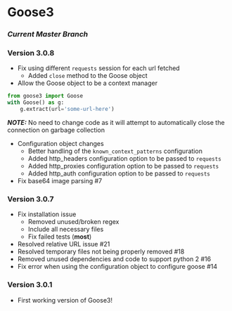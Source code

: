 # Goose3

### ***Current Master Branch***


### Version 3.0.8
* Fix using different `requests` session for each url fetched
    * Added `close` method to the Goose object
* Allow the Goose object to be a context manager
``` python
from goose3 import Goose
with Goose() as g:
    g.extract(url='some-url-here')
```
***NOTE:*** No need to change code as it will attempt to automatically close
the connection on garbage collection
* Configuration object changes
    * Better handling of the `known_context_patterns` configuration
    * Added http_headers configuration option to be passed to `requests`
    * Added http_proxies configuration option to be passed to `requests`
    * Added http_auth configuration option to be passed to `requests`
* Fix base64 image parsing #7

### Version 3.0.7
* Fix installation issue
    * Removed unused/broken regex
    * Include all necessary files
    * Fix failed tests (**most**)
* Resolved relative URL issue #21
* Resolved temporary files not being properly removed #18
* Removed unused dependencies and code to support python 2 #16
* Fix error when using the configuration object to configure goose #14

### Version 3.0.1
* First working version of Goose3!
